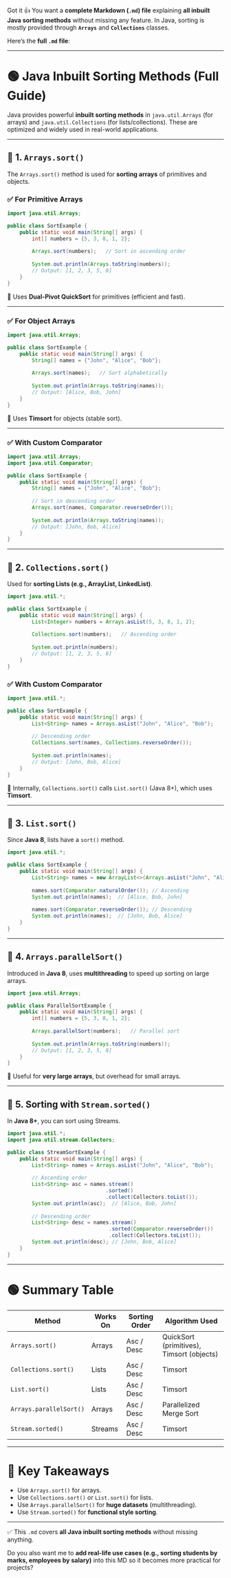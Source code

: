 Got it 👍
You want a **complete Markdown (`.md`) file** explaining **all inbuilt Java sorting methods** without missing any feature.
In Java, sorting is mostly provided through **`Arrays`** and **`Collections`** classes.

Here’s the **full `.md` file**:

---

# 🟢 Java Inbuilt Sorting Methods (Full Guide)

Java provides powerful **inbuilt sorting methods** in `java.util.Arrays` (for arrays) and `java.util.Collections` (for lists/collections). These are optimized and widely used in real-world applications.

---

## 📌 1. `Arrays.sort()`

The `Arrays.sort()` method is used for **sorting arrays** of primitives and objects.

### ✅ For Primitive Arrays

```java
import java.util.Arrays;

public class SortExample {
    public static void main(String[] args) {
        int[] numbers = {5, 3, 8, 1, 2};
        
        Arrays.sort(numbers);   // Sort in ascending order
        
        System.out.println(Arrays.toString(numbers)); 
        // Output: [1, 2, 3, 5, 8]
    }
}
```

🔹 Uses **Dual-Pivot QuickSort** for primitives (efficient and fast).

---

### ✅ For Object Arrays

```java
import java.util.Arrays;

public class SortExample {
    public static void main(String[] args) {
        String[] names = {"John", "Alice", "Bob"};
        
        Arrays.sort(names);   // Sort alphabetically
        
        System.out.println(Arrays.toString(names));
        // Output: [Alice, Bob, John]
    }
}
```

🔹 Uses **Timsort** for objects (stable sort).

---

### ✅ With Custom Comparator

```java
import java.util.Arrays;
import java.util.Comparator;

public class SortExample {
    public static void main(String[] args) {
        String[] names = {"John", "Alice", "Bob"};
        
        // Sort in descending order
        Arrays.sort(names, Comparator.reverseOrder());
        
        System.out.println(Arrays.toString(names));
        // Output: [John, Bob, Alice]
    }
}
```

---

## 📌 2. `Collections.sort()`

Used for **sorting Lists (e.g., ArrayList, LinkedList)**.

```java
import java.util.*;

public class SortExample {
    public static void main(String[] args) {
        List<Integer> numbers = Arrays.asList(5, 3, 8, 1, 2);
        
        Collections.sort(numbers);   // Ascending order
        
        System.out.println(numbers);
        // Output: [1, 2, 3, 5, 8]
    }
}
```

### ✅ With Custom Comparator

```java
import java.util.*;

public class SortExample {
    public static void main(String[] args) {
        List<String> names = Arrays.asList("John", "Alice", "Bob");
        
        // Descending order
        Collections.sort(names, Collections.reverseOrder());
        
        System.out.println(names);
        // Output: [John, Bob, Alice]
    }
}
```

🔹 Internally, `Collections.sort()` calls `List.sort()` (Java 8+), which uses **Timsort**.

---

## 📌 3. `List.sort()`

Since **Java 8**, lists have a `sort()` method.

```java
import java.util.*;

public class SortExample {
    public static void main(String[] args) {
        List<String> names = new ArrayList<>(Arrays.asList("John", "Alice", "Bob"));
        
        names.sort(Comparator.naturalOrder()); // Ascending
        System.out.println(names);  // [Alice, Bob, John]
        
        names.sort(Comparator.reverseOrder()); // Descending
        System.out.println(names);  // [John, Bob, Alice]
    }
}
```

---

## 📌 4. `Arrays.parallelSort()`

Introduced in **Java 8**, uses **multithreading** to speed up sorting on large arrays.

```java
import java.util.Arrays;

public class ParallelSortExample {
    public static void main(String[] args) {
        int[] numbers = {5, 3, 8, 1, 2};
        
        Arrays.parallelSort(numbers);   // Parallel sort
        
        System.out.println(Arrays.toString(numbers));
        // Output: [1, 2, 3, 5, 8]
    }
}
```

🔹 Useful for **very large arrays**, but overhead for small arrays.

---

## 📌 5. Sorting with `Stream.sorted()`

In **Java 8+**, you can sort using Streams.

```java
import java.util.*;
import java.util.stream.Collectors;

public class StreamSortExample {
    public static void main(String[] args) {
        List<String> names = Arrays.asList("John", "Alice", "Bob");
        
        // Ascending order
        List<String> asc = names.stream()
                                .sorted()
                                .collect(Collectors.toList());
        System.out.println(asc);  // [Alice, Bob, John]
        
        // Descending order
        List<String> desc = names.stream()
                                 .sorted(Comparator.reverseOrder())
                                 .collect(Collectors.toList());
        System.out.println(desc); // [John, Bob, Alice]
    }
}
```

---

# 🟢 Summary Table

| Method                  | Works On | Sorting Order | Algorithm Used                            |
| ----------------------- | -------- | ------------- | ----------------------------------------- |
| `Arrays.sort()`         | Arrays   | Asc / Desc    | QuickSort (primitives), Timsort (objects) |
| `Collections.sort()`    | Lists    | Asc / Desc    | Timsort                                   |
| `List.sort()`           | Lists    | Asc / Desc    | Timsort                                   |
| `Arrays.parallelSort()` | Arrays   | Asc / Desc    | Parallelized Merge Sort                   |
| `Stream.sorted()`       | Streams  | Asc / Desc    | Timsort                                   |

---

# 🔑 Key Takeaways

* Use `Arrays.sort()` for arrays.
* Use `Collections.sort()` or `List.sort()` for lists.
* Use `Arrays.parallelSort()` for **huge datasets** (multithreading).
* Use `Stream.sorted()` for **functional style sorting**.

---

✅ This `.md` covers **all Java inbuilt sorting methods** without missing anything.

Do you also want me to **add real-life use cases (e.g., sorting students by marks, employees by salary)** into this MD so it becomes more practical for projects?
